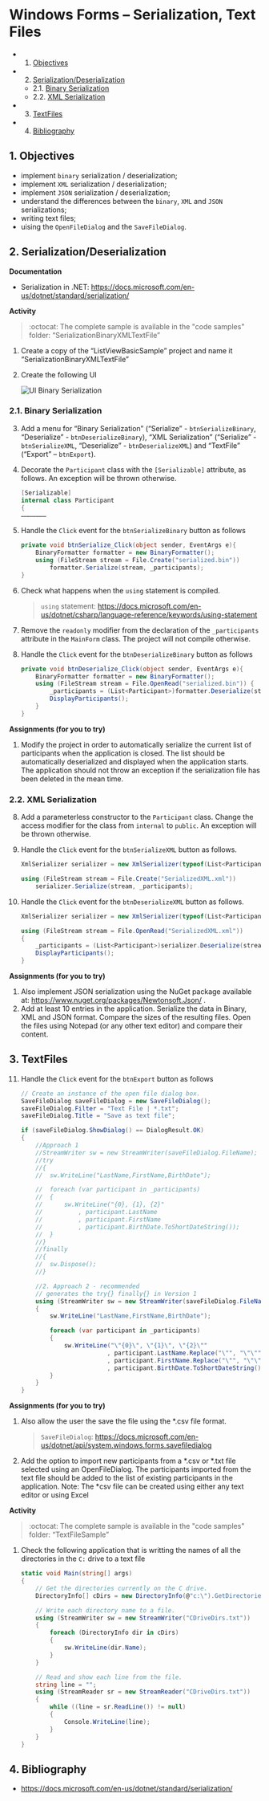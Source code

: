 # Windows Forms – Serialization, Text Files

<!-- vscode-markdown-toc -->
* 1. [Objectives](#Objectives)
* 2. [Serialization/Deserialization](#SerializationDeserialization)
	* 2.1. [Binary Serialization](#BinarySerialization)
	* 2.2. [XML Serialization](#XMLSerialization)
* 3. [ TextFiles](#TextFiles)
* 4. [Bibliography](#Bibliography)

<!-- vscode-markdown-toc-config
	numbering=true
	autoSave=true
	/vscode-markdown-toc-config -->
<!-- /vscode-markdown-toc -->

##  1. <a name='Objectives'></a>Objectives
- implement `binary` serialization / deserialization;
- implement `XML` serialization / deserialization;
- implement `JSON` serialization / deserialization;
- understand the differences between the `binary`, `XML` and `JSON` serializations;
- writing text files;
- uising the `OpenFileDialog` and the `SaveFileDialog`.

##  2. <a name='SerializationDeserialization'></a>Serialization/Deserialization

**Documentation**
- Serialization in .NET: <https://docs.microsoft.com/en-us/dotnet/standard/serialization/>

**Activity**

> :octocat: The complete sample is available in the "code samples" folder:  “SerializationBinaryXMLTextFile”

1.  Create a copy of the “ListViewBasicSample” project and name it “SerializationBinaryXMLTextFile”

2.  Create the following UI

	![UI Binary Serialization](docs/7/ui-binary.png)

###  2.1. <a name='BinarySerialization'></a>Binary Serialization

3. Add a menu for “Binary Serialization” (“Serialize” - `btnSerializeBinary`, “Deserialize” - `btnDeserializeBinary`), “XML Serialization” (“Serialize” - `btnSerializeXML`, “Deserialize” - `btnDeserializeXML`) and “TextFile” (“Export” – `btnExport`). 

4. Decorate the `Participant` class with the `[Serializable]` attribute, as follows. An exception will be thrown otherwise.

	```c#
	[Serializable]
	internal class Participant
	{
	…………………
	```
     	
5.  Handle the `Click` event for the `btnSerializeBinary` button as follows

	```c#
	private void btnSerialize_Click(object sender, EventArgs e){
		BinaryFormatter formatter = new BinaryFormatter();
		using (FileStream stream = File.Create("serialized.bin"))
			formatter.Serialize(stream, _participants);
	}
	```

6. Check what happens when the `using` statement is compiled.  
   > `using` statement: https://docs.microsoft.com/en-us/dotnet/csharp/language-reference/keywords/using-statement
     	     	
7. Remove the `readonly` modifier from the declaration of the `_participants` attribute in the `MainForm` class. The project will not compile otherwise.

8. Handle the `Click` event for the `btnDeserializeBinary` button as follows

	```C#
	private void btnDeserialize_Click(object sender, EventArgs e){
		BinaryFormatter formatter = new BinaryFormatter();
		using (FileStream stream = File.OpenRead("serialized.bin"))	{
			_participants = (List<Participant>)formatter.Deserialize(stream);
			DisplayParticipants();
		}
	}
	```
**Assignments (for you to try)**
1. Modify the project in order to automatically serialize the current list of participants when the application is closed. The list should be automatically deserialized and displayed when the application starts. The application should not throw an exception if the serialization file has been deleted in the mean time.

###  2.2. <a name='XMLSerialization'></a>XML Serialization

8. Add a parameterless constructor to the `Participant` class. Change the access modifier for the class from `internal` to `public`. An exception will be thrown otherwise.

9. Handle the `Click` event for the `btnSerializeXML` button as follows.

	```C#
	XmlSerializer serializer = new XmlSerializer(typeof(List<Participant>));

	using (FileStream stream = File.Create("SerializedXML.xml"))
		serializer.Serialize(stream, _participants);
	```

10. Handle the `Click` event for the `btnDeserializeXML` button as follows.

	```C#
	XmlSerializer serializer = new XmlSerializer(typeof(List<Participant>));
	
	using (FileStream stream = File.OpenRead("SerializedXML.xml"))
	{
		_participants = (List<Participant>)serializer.Deserialize(stream);
		DisplayParticipants();
	}
	```

**Assignments (for you to try)**
1. Also implement JSON serialization using the NuGet package available at: https://www.nuget.org/packages/Newtonsoft.Json/ .
2. Add at least 10 entries in the application. Serialize the data in Binary, XML and JSON format. Compare the sizes of the resulting files. Open the files using Notepad (or any other text editor) and compare their content. 


##  3. <a name='TextFiles'></a> TextFiles

11. Handle the `Click` event for the `btnExport` button as follows

	```c#
	// Create an instance of the open file dialog box.
	SaveFileDialog saveFileDialog = new SaveFileDialog();
	saveFileDialog.Filter = "Text File | *.txt";
	saveFileDialog.Title = "Save as text file";

	if (saveFileDialog.ShowDialog() == DialogResult.OK)
	{
		//Approach 1
		//StreamWriter sw = new StreamWriter(saveFileDialog.FileName);
		//try
		//{
		//	sw.WriteLine("LastName,FirstName,BirthDate");

		//	foreach (var participant in _participants)
		//	{
		//		sw.WriteLine("{0}, {1}, {2}"
		//			, participant.LastName
		//			, participant.FirstName
		//			, participant.BirthDate.ToShortDateString());
		//	}
		//}
		//finally
		//{
		//	sw.Dispose();
		//}

		//2. Approach 2 - recommended
		// generates the try{} finally{} in Version 1
		using (StreamWriter sw = new StreamWriter(saveFileDialog.FileName))
		{
			sw.WriteLine("LastName,FirstName,BirthDate");

			foreach (var participant in _participants)
			{
				sw.WriteLine("\"{0}\", \"{1}\", \"{2}\""
                            , participant.LastName.Replace("\"", "\"\"")
							, participant.FirstName.Replace("\"", "\"\"")
                            , participant.BirthDate.ToShortDateString());
			}
		}
	}
	```
**Assignments (for you to try)**
1. Also allow the user the save the file using the *.csv file format.
   > `SaveFileDialog`: https://docs.microsoft.com/en-us/dotnet/api/system.windows.forms.savefiledialog
2. Add the option to import new participants from a *.csv or *.txt file selected using an OpenFileDialog. The participants imported from the text file should be added to the list of existing participants in the application. Note: The *csv file can be created using either any text editor or using Excel


**Activity**

> :octocat: The complete sample is available in the "code samples" folder: “TextFileSample”

1. Check the following application that is writting the names of all the directories in the `C:` drive to a text file 

	```C#
	static void Main(string[] args)
	{
		// Get the directories currently on the C drive.
		DirectoryInfo[] cDirs = new DirectoryInfo(@"c:\").GetDirectories();

		// Write each directory name to a file.
		using (StreamWriter sw = new StreamWriter("CDriveDirs.txt"))
		{
			foreach (DirectoryInfo dir in cDirs)
			{
				sw.WriteLine(dir.Name);
			}
		}

		// Read and show each line from the file.
		string line = "";
		using (StreamReader sr = new StreamReader("CDriveDirs.txt"))
		{
			while ((line = sr.ReadLine()) != null)
			{
				Console.WriteLine(line);
			}
		}
	}
	```
##  4. <a name='Bibliography'></a>Bibliography
- https://docs.microsoft.com/en-us/dotnet/standard/serialization/
